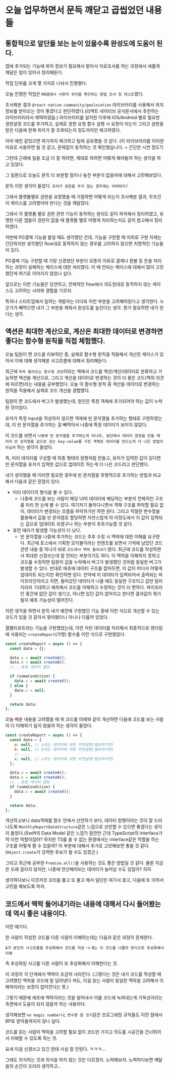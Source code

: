 # 오늘 업무하면서 문득 깨닫고 곱씹었던 내용들

## 통합적으로 앞단을 보는 눈이 있을수록 완성도에 도움이 된다.

앱에 추가되는 기능에 위치 정보가 필요해서 맡아서 자료조사를 하는 과정에서 새롭게 깨달은 점이 있어서 정리해둔다.

작업 단위를 크게 몇 가지로 나눠서 진행했다.

오늘 진행한 작업은 `RN앱에서 사용자 위치를 확인하는 방법 조사 및 테스트`였다.

조사해본 결과 `@react-native-community/geolocation` 라이브러리를 사용해서 위치 정보를 받아오는 것이 좋겠다고 판단하였다.(리액트 네이티브 공식문서에서 추천하는 라이브러리라서 채택하였음.) 라이브러리를 설치한 이후에 iOS/Android 별로 필요한 권한설정 코드를 추가하고, 실제로 권한 요청 함수 실행 시 요청이 되는지 그리고 권한을 받은 다음에 현재 위치가 잘 조회되는지 정도까지만 체크하였다.

아마 예전 같았으면 여기까지 체크하고 팀에 공유했을 것 같다. (이 라이브러리를 이러한 이유로 사용하면 될 것 같고, 문제없이 동작하는 것 확인했습니다. + 간단한 시연 정도?)

그런데 근래에 일을 조금 더 잘 하려면, 제대로 하려면 어떻게 해야될까 하는 생각을 하고 있었다.

그 일환으로 오늘도 문득 더 보완할 점이나 놓친 부분이 없을까에 대해서 고민해보았다.

문득 이런 생각이 들었다. `유저가 권한을 주지 않는 경우에는 어떡하지?`

그래서 플랫폼별로 권한을 요청했을 때 거절하면 어떻게 되는지 조사해본 결과, 무조건 이 케이스를 고려했어야 한다는 것을 깨달았다.

그래서 각 플랫폼 별로 권한 관련 기능이 동작하는 원리도 같이 파악해서 정리하였고, 유명한 다른 앱들이 권한이 없을 때 플랫폼 별로 어떻게 처리하는지도 같이 참고해서 정리하였다.

저번에 PG결제 기능을 붙일 때도 생각했던 건데, 기능을 구현할 때 의외로 구현 자체는 간단하지만 생각했던 flow대로 동작하지 않는 경우를 고려하지 않으면 치명적인 기능들이 있다.

PG결제 기능 구현할 때 가장 신경썼던 부분이 모종의 이유로 결제나 환불 등 돈을 처리하는 과정이 실패하는 케이스에 대한 처리였다. 이 때 안되는 케이스에 대해서 많이 고민했던게 여기로 이어지지 않았나 싶다.

앞으로는 이런 기능들은 당연하고, 전체적인 flow에서 의도한대로 동작하지 않는 케이스도 고려하는 시야와 경험을 기르자.

특히나 스타트업에서 일하는 개발자는 더더욱 이런 부분을 고려해야된다고 생각한다. 누군가가 빼먹으면 내가 그 부분을 채워서 완성도를 높인다는 생각. 뭔가 필요하면 내가 한다는 생각.

## 액션은 최대한 계산으로, 계산은 최대한 데이터로 변경하면 좋다는 함수형 원칙을 직접 체험했다.

오늘 팀원이 짠 코드를 리뷰하던 중, 실제로 함수형 원칙을 적용해서 개선한 케이스가 있어서 이에 대해 생각해본 사고흐름에 대해서 정리해둔다.

최근에 `쏙쏙 들어오는 함수형 코딩`이라는 책에서 코드를 액션/계산/데이터로 분류하고 가능하면 액션을 계산으로, 그리고 계산을 데이터로 변경하는 것이 더 좋은 코드(책의 의견에 따르면)라는 내용을 공부했었다. 오늘 이 함수형 원칙 중 계산을 데이터로 변경하는 원칙을 적용해서 실제로 코드 개선을 경험했다.

팀원이 짠 코드에서 버그가 발생했는데, 원인은 특정 객체에 추가되어야 하는 값이 누락된 것이었다.

유저가 특정 input을 작성하지 않으면 객체에 빈 문자열을 추가하는 형태로 구현하였는데, 이 빈 문자열을 추가하는 걸 빼먹어서 나중에 특정 데이터가 보이지 않았다.

이 코드를 보면서 `나중에 빈 문자열을 추가하는게 아니라, 앞단에서 데이터 원형을 만들 때 미리 빈 문자열을 값으로 갖는 key-value를 가진 객체로 데이터를 만드는게 더 나은 방법이 아닐까` 하는 생각이 들었다.

즉, 미리 데이터를 구성할 때 최종 형태의 원형처럼 만들고, 유저가 입력한 값이 있다면 빈 문자열을 유저가 입력한 값으로 업데이트 하는게 더 나은 코드라고 판단했다.

내가 생각했을 때 이러면 필요한 경우에 빈 문자열을 후행적으로 추가하는 방법과 비교해서 다음과 같은 장점이 있다.

- 미리 데이터의 형식을 볼 수 있다.
  - 나중에 코드를 보는 사람이 해당 UI의 데이터에 해당하는 부분의 전체적인 구조를 미리 한 눈에 볼 수 있다. 여기저기 돌아다니면서 객체 구조를 파악할 필요 없이, 데이터가 변경되는 흐름을 파악하기만 하면 된다. 그리고 적절한 변수명을 활용해서 값을 빈 문자열로 할당하면 자연스럽게 아 이정도에서 이 값이 입력되는 값으로 업데이트 되겠구나 하는 부분이 추측가능할 것 같다.
- 휴먼 에러가 발생할 가능성이 더 낮다.
  - 빈 문자열을 나중에 추가하는 코드는 추후 수정 시 맥락에 대한 이해를 요구한다. 최근에 토스에서 기획한 모닥불이라는 컨텐츠를 보면서 기억에 남았던 코드 관련 내용 중 하나가 바로 `코드에서 맥락 들어내기` 였다. 최근에 코드를 작성하면서 최대한 신경쓰는데 잘 안되는 부분이기도 하다. 이 맥락을 이해하지 못하고 코드를 수정하면 팀원이 값을 누락해서 버그가 발생했던 것처럼 동일한 버그가 발생할 수 있다. 반대로 애초에 데이터 구조를 잡아두면, 이 값이 어디서 어떻게 업데이트 되는지만 확인하면 된다. 만약에 이 데이터가 입력되어서 출력되는 파이프라인이라고 치면, 들어갔던 데이터가 나올 때도 동일한 구조이고 값만 달라지리라 기대하고 예측해서 코드를 이해하고 수정하는 것이 더 편하다. 파이프라인 중간에 없던 값이 생기고, 아니면 있던 값이 없어지고 한다면 결과값이 뭐가 될지 예측 가능성이 떨어진다.

이런 생각을 하면서 문득 내가 예전에 구현했던 기능 중에 이런 식으로 개선할 수 있는 코드가 있을 것 같아서 찾아봤더니 아니나 다를까 있었다.

월별리포트라는 기능을 구현했었는데, 이런 저런 데이터를 처리해서 최종적으로 렌더링에 사용되는 `createReport`(가명) 함수를 이런 식으로 구현했었다.

```javascript
const createReport = async () => {
  const data = {};

  data.a = await createA();
  data.b = await createB();
  //...등등 데이터 할당

  if (someCondition) {
    data.x = await createX();
  } else {
    data.x = null;
  }

  return data;
};
```

오늘 배운 내용을 고려했을 때 위 코드를 아래와 같이 개선하면 다음에 코드를 보는 사람이 더 이해하기 쉽지 않을까 하는 생각이 들었다.

```javascript
const createReport = async () => {
  const data = {
    a: null, // a라는 데이터에 대한 부연설명(필요하다면)
    b: null, // b라는 데이터에 대한 부연설명(필요하다면)
    // ....
    x: null, // x라는 데이터에 대한 부연설명(필요하다면)
  };

  data.a = await createA();
  data.b = await createB();
  //...등등 데이터 할당
  if (someCondition) {
    data.x = await createX();
  }

  return data;
};
```

개선하고보니 data객체를 함수 안에서 선언하기 보다, 데이터 원형이라는 것이 잘 드러나도록 `MonthlyReportDataStructure`같은 느낌으로 선언할 수 있으면 좋겠다는 생각이 들었다.(Swift의 Data Model 같은 느낌?) 잠깐만 근데 TypeScript의 interface가 딱 이런 역할이잖아? 하지만 TS를 쓸 수 없는 환경에서는 interface같은 역할을 하는 구조를 어떻게 짤 수 있을까? 이 부분에 대해서 추가로 고민해보면 좋을 것 같다.(`Object.create`가 강력한 후보가 될 수도 있겠군.)

그리고 최근에 공부한 `Promise.all()`을 사용하는 것도 좋은 방법일 것 같다. 물론 지금은 오래 걸리지 않지만, 나중에 연산해야되는 데이터가 늘어날 수도 있잖아? 히히

생각하다보니 이것저것 꼬리를 물고 또 물고 해서 일단은 여기서 끊고, 다음에 또 이어서 고민을 해보도록 하자.

## 코드에서 맥락 들어내기라는 내용에 대해서 다시 들어봤는데 역시 좋은 내용이다.

이런 얘기다.

한 사람이 작성한 코드를 다른 사람이 이해하는데는 다음과 같은 과정이 존재한다.

`A가 본인의 사고흐름을 추상화해서 코드를 작성` -> `B는 이 코드를 나름의 방식으로 추상화해서 이해`

즉 추상화된 사고를 다른 사람이 또 추상화해서 이해한다는 것.

이 과정의 각 단계에서 맥락이 조금씩 사라진다. (그렇다는 것은 내가 코드를 작성할 때 고려했던 맥락을 코드에 잘 담아낸다 쳐도, 이걸 읽는 사람이 동일한 맥락을 고려해서 이해하리라는 보장이 없어진다는 뜻.)

그렇기 때문에 애초에 맥락이라는 것을 덜어내서 이를 코드에 녹여내는게 가독성이라는 측면에서 도움이 되지 않을까 하는 내용이다.

생각해보면 `no magic number`나, `변수명 잘 짓기`같은 프로그래밍 규칙들도 이런 점에서 BP로 받아들여지지 않나 싶다.

코드를 읽는 사람이 맥락을 고려할 필요 없이 코드만 가지고 의도를 시공간을 건너뛰어서 이해할 수 있도록 하는 것.

요새 이걸 신경쓰고 있긴 한데 사실 잘 안된다. ㅋㅋㅋ...

그래도 의식하는 것과 의식을 하지 않는 것은 다르겠지. 노력해보자. 노력하다보면 깨달음의 순간이 오리라 생각하고..
